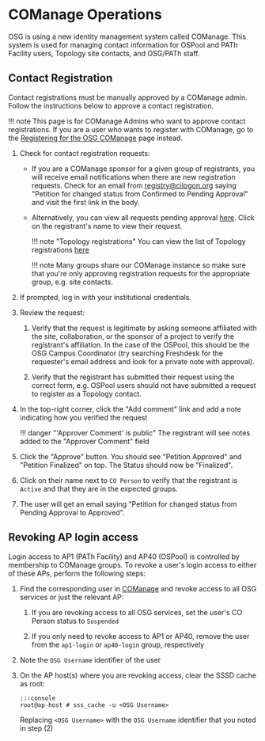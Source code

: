 COManage Operations
====================

OSG is using a new identity management system called COManage.
This system is used for managing contact information for OSPool and PATh Facility users, Topology site contacts, and
OSG/PATh staff.

Contact Registration
--------------------

Contact registrations must be manually approved by a COManage admin.
Follow the instructions below to approve a contact registration.

!!! note
    This page is for COManage Admins who want to approve contact registrations.
    If you are a user who wants to register with COManage,
    go to the [Registering for the OSG COManage](https://osg-htc.org/docs/common/contact-registration) page instead.

1.  Check for contact registration requests:

    -   If you are a COManage sponsor for a given group of registrants, you will receive email notifications when there
        are new registration requests.
        Check for an email from <registry@cilogon.org> saying "Petition for <NAME> changed status from
        Confirmed to Pending Approval" and visit the first link in the body.

    -   Alternatively, you can view all requests pending approval
        [here](https://registry.cilogon.org/registry/co_petitions/index/co:7/sort:CoPetition.created/direction:desc/search.status:PA).
        Click on the registrant's name to view their request.

        !!! note "Topology registrations"
            You can view the list of Topology registrations [here](https://registry.cilogon.org/registry/co_petitions/index/search.status:PA/search.enrollmentFlow:307/co:7)

        !!! note
            Many groups share our COManage instance so make sure that you're only approving registration requests for
            the appropriate group, e.g. site contacts.

1.  If prompted, log in with your institutional credentials.

1.  Review the request:

    1.  Verify that the request is legitimate by asking someone affiliated with the site, collaboration, or the sponsor
        of a project to verify the registrant's affiliation.
        In the case of the OSPool, this should be the OSG Campus Coordinator
        (try searching Freshdesk for the requester's email address and look for a private note with approval).

    1.  Verify that the registrant has submitted their request using the correct form,
        e.g. OSPool users should not have submitted a request to register as a Topology contact.

1.  In the top-right corner, click the "Add comment" link and add a note indicating how you verified the request

    !!! danger "'Approver Comment' is public"
        The registrant will see notes added to the "Approver Comment" field

1.  Click the "Approve" button.
    You should see "Petition Approved" and "Petition Finalized" on top.
    The Status should now be "Finalized".

1.  Click on their name next to `CO Person` to verify that the registrant is `Active` and that they are in the expected
    groups.

1.  The user will get an email saying "Petition for <NAME> changed status from Pending Approval to Approved".

Revoking AP login access
------------------------

Login access to AP1 (PATh Facility) and AP40 (OSPool) is controlled by membership to COManage groups.
To revoke a user's login access to either of these APs, perform the following steps:

1.  Find the corresponding user in [COManage](https://registry.cilogon.org/registry/co_dashboards/search?q=&co=7) and
    revoke access to all OSG services or just the relevant AP:

    1.  If you are revoking access to all OSG services, set the user's CO Person status to `Suspended`

    1.  If you only need to revoke access to AP1 or AP40, remove the user from the `ap1-login` or `ap40-login` group,
        respectively

1.  Note the `OSG Username` identifier of the user

1.  On the AP host(s) where you are revoking access, clear the SSSD cache as root:

        :::console
        root@ap-host # sss_cache -u <OSG Username>

    Replacing `<OSG Username>` with the `OSG Username` identifier that you noted in step (2)
